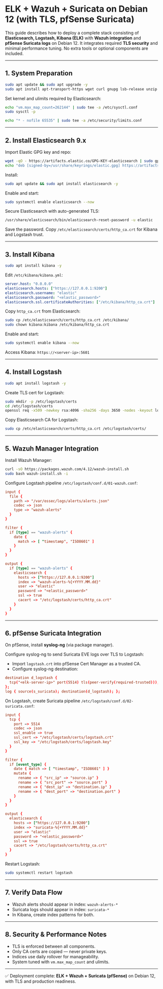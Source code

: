 # ELK + Wazuh + Suricata on Debian 12 (with TLS, pfSense Suricata)

This guide describes how to deploy a complete stack consisting of **Elasticsearch, Logstash, Kibana (ELK)** with **Wazuh integration** and **pfSense Suricata logs** on Debian 12. It integrates required **TLS security** and minimal performance tuning. No extra tools or optional components are included.

---

## 1. System Preparation

```bash
sudo apt update && sudo apt upgrade -y
sudo apt install apt-transport-https wget curl gnupg lsb-release unzip -y
```

Set kernel and ulimits required by Elasticsearch:

```bash
echo "vm.max_map_count=262144" | sudo tee -a /etc/sysctl.conf
sudo sysctl -p

echo "* - nofile 65535" | sudo tee -a /etc/security/limits.conf
```

---

## 2. Install Elasticsearch 9.x

Import Elastic GPG key and repo:

```bash
wget -qO - https://artifacts.elastic.co/GPG-KEY-elasticsearch | sudo gpg --dearmor -o /usr/share/keyrings/elastic.gpg
echo "deb [signed-by=/usr/share/keyrings/elastic.gpg] https://artifacts.elastic.co/packages/9.x/apt stable main" | sudo tee /etc/apt/sources.list.d/elastic-9.x.list
```

Install:

```bash
sudo apt update && sudo apt install elasticsearch -y
```

Enable and start:

```bash
sudo systemctl enable elasticsearch --now
```

Secure Elasticsearch with auto-generated TLS:

```bash
/usr/share/elasticsearch/bin/elasticsearch-reset-password -u elastic
```

Save the password. Copy `/etc/elasticsearch/certs/http_ca.crt` for Kibana and Logstash trust.

---

## 3. Install Kibana

```bash
sudo apt install kibana -y
```

Edit `/etc/kibana/kibana.yml`:

```yaml
server.host: "0.0.0.0"
elasticsearch.hosts: ["https://127.0.0.1:9200"]
elasticsearch.username: "elastic"
elasticsearch.password: "<elastic_password>"
elasticsearch.ssl.certificateAuthorities: ["/etc/kibana/http_ca.crt"]
```

Copy `http_ca.crt` from Elasticsearch:

```bash
sudo cp /etc/elasticsearch/certs/http_ca.crt /etc/kibana/
sudo chown kibana:kibana /etc/kibana/http_ca.crt
```

Enable and start:

```bash
sudo systemctl enable kibana --now
```

Access Kibana: `https://<server-ip>:5601`

---

## 4. Install Logstash

```bash
sudo apt install logstash -y
```

Create TLS cert for Logstash:

```bash
sudo mkdir -p /etc/logstash/certs
cd /etc/logstash/certs
openssl req -x509 -newkey rsa:4096 -sha256 -days 3650 -nodes -keyout logstash.key -out logstash.crt -subj "/CN=logstash.local"
```

Copy Elasticsearch CA for Logstash:

```bash
sudo cp /etc/elasticsearch/certs/http_ca.crt /etc/logstash/certs/
```

---

## 5. Wazuh Manager Integration

Install Wazuh Manager:

```bash
curl -sO https://packages.wazuh.com/4.12/wazuh-install.sh
sudo bash wazuh-install.sh -i
```

Configure Logstash pipeline `/etc/logstash/conf.d/01-wazuh.conf`:

```conf
input {
  file {
    path => "/var/ossec/logs/alerts/alerts.json"
    codec => json
    type => "wazuh-alerts"
  }
}

filter {
  if [type] == "wazuh-alerts" {
    date {
      match => [ "timestamp", "ISO8601" ]
    }
  }
}

output {
  if [type] == "wazuh-alerts" {
    elasticsearch {
      hosts => ["https://127.0.0.1:9200"]
      index => "wazuh-alerts-%{+YYYY.MM.dd}"
      user => "elastic"
      password => "<elastic_password>"
      ssl => true
      cacert => "/etc/logstash/certs/http_ca.crt"
    }
  }
}
```

---

## 6. pfSense Suricata Integration

On pfSense, install **syslog-ng** (via package manager).

Configure syslog-ng to send Suricata EVE logs over TLS to Logstash:

* Import `logstash.crt` into pfSense Cert Manager as a trusted CA.
* Configure syslog-ng destination:

```conf
destination d_logstash {
  tcp("<elk-server-ip>" port(5514) tls(peer-verify(required-trusted)));
};
log { source(s_suricata); destination(d_logstash); };
```

On Logstash, create Suricata pipeline `/etc/logstash/conf.d/02-suricata.conf`:

```conf
input {
  tcp {
    port => 5514
    codec => json
    ssl_enable => true
    ssl_cert => "/etc/logstash/certs/logstash.crt"
    ssl_key => "/etc/logstash/certs/logstash.key"
  }
}

filter {
  if [event_type] {
    date { match => [ "timestamp", "ISO8601" ] }
    mutate {
      rename => { "src_ip" => "source.ip" }
      rename => { "src_port" => "source.port" }
      rename => { "dest_ip" => "destination.ip" }
      rename => { "dest_port" => "destination.port" }
    }
  }
}

output {
  elasticsearch {
    hosts => ["https://127.0.0.1:9200"]
    index => "suricata-%{+YYYY.MM.dd}"
    user => "elastic"
    password => "<elastic_password>"
    ssl => true
    cacert => "/etc/logstash/certs/http_ca.crt"
  }
}
```

Restart Logstash:

```bash
sudo systemctl restart logstash
```

---

## 7. Verify Data Flow

* Wazuh alerts should appear in index: `wazuh-alerts-*`
* Suricata logs should appear in index: `suricata-*`
* In Kibana, create index patterns for both.

---

## 8. Security & Performance Notes

* TLS is enforced between all components.
* Only CA certs are copied — never private keys.
* Indices use daily rollover for manageability.
* System tuned with `vm.max_map_count` and ulimits.

---

✅ Deployment complete: **ELK + Wazuh + Suricata (pfSense)** on Debian 12, with TLS and production readiness.
